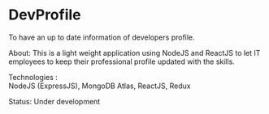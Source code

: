 # DevProfile
To have an up to date information of developers profile.

About:
   This is a light weight application using NodeJS and ReactJS to let IT employees to keep their professional profile updated with the skills.

Technologies	: 	
    NodeJS (ExpressJS), MongoDB Atlas, ReactJS, Redux

Status: Under development
